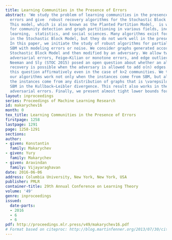 ```yaml
---
title: Learning Communities in the Presence of Errors
abstract: 'We study the problem of learning communities in the presence of modeling
  errors and give  robust recovery algorithms for the Stochastic Block Model (SBM).
  This model, which is also known as the Planted Partition Model,  is widely used
  for community detection and graph partitioning in various fields, including machine
  learning,  statistics, and social sciences. Many algorithms exist for learning communities
  in the Stochastic Block Model, but they do not work well in the presence of errors.
  In this paper, we initiate the study of robust algorithms for partial recovery in
  SBM with modeling errors or noise. We consider graphs generated according to the
  Stochastic Block Model and then modified by an adversary. We allow two types of
  adversarial errors, Feige—Kilian or monotone errors, and edge outlier errors. Mossel,
  Neeman and Sly (STOC 2015) posed an open question about whether an almost exact
  recovery is possible when the adversary is allowed to add o(n) edges. Our work answers
  this question affirmatively even in the case of k>2 communities. We then show that
  our algorithms work not only when the instances come from SBM, but also work when
  the instances come from any distribution of graphs that is \varepsilon m close to
  SBM in the Kullback—Leibler divergence. This result also works in the presence of
  adversarial errors. Finally, we present almost tight lower bounds for two communities. '
layout: inproceedings
series: Proceedings of Machine Learning Research
id: makarychev16
month: 0
tex_title: Learning Communities in the Presence of Errors
firstpage: 1258
lastpage: 1291
page: 1258-1291
sections: 
author:
- given: Konstantin
  family: Makarychev
- given: Yury
  family: Makarychev
- given: Aravindan
  family: Vijayaraghavan
date: 2016-06-06
address: Columbia University, New York, New York, USA
publisher: PMLR
container-title: 29th Annual Conference on Learning Theory
volume: '49'
genre: inproceedings
issued:
  date-parts:
  - 2016
  - 6
  - 6
pdf: http://proceedings.mlr.press/v49/makarychev16.pdf
# Format based on citeproc: http://blog.martinfenner.org/2013/07/30/citeproc-yaml-for-bibliographies/
---
```

